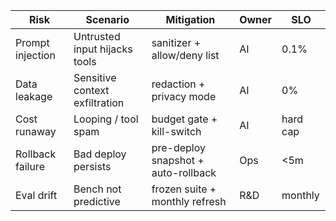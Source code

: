 | Risk | Scenario | Mitigation | Owner | SLO |
|------|----------|------------|-------|-----|
| Prompt injection | Untrusted input hijacks tools | sanitizer + allow/deny list | AI | 0.1% |
| Data leakage | Sensitive context exfiltration | redaction + privacy mode | AI | 0% |
| Cost runaway | Looping / tool spam | budget gate + kill-switch | AI | hard cap |
| Rollback failure | Bad deploy persists | pre-deploy snapshot + auto-rollback | Ops | <5m |
| Eval drift | Bench not predictive | frozen suite + monthly refresh | R&D | monthly |
